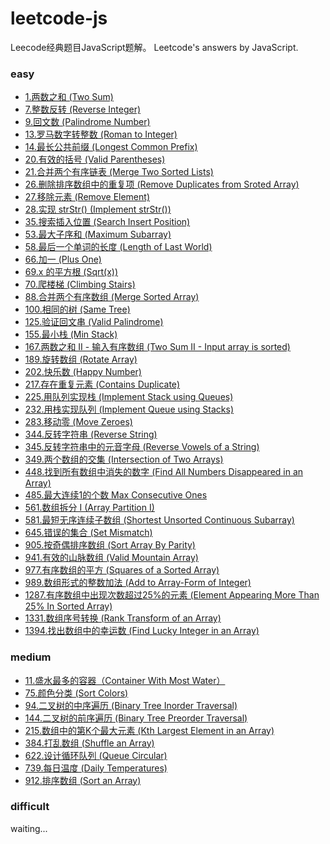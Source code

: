 # leetcode-js

Leecode经典题目JavaScript题解。
Leetcode's answers by JavaScript.

### easy

- [1.两数之和 (Two Sum)](/1.Two_Sum.js)
- [7.整数反转 (Reverse Integer)](/7.Reverse_Integer.js)
- [9.回文数 (Palindrome Number)](/9.Palindrome_Number.js)
- [13.罗马数字转整数 (Roman to Integer)](/13.Roman_to_Integer.js)
- [14.最长公共前缀 (Longest Common Prefix)](/14.Longest_Common_Prefix.js)
- [20.有效的括号 (Valid Parentheses)](/20.Valid_Parentheses.js)
- [21.合并两个有序链表 (Merge Two Sorted Lists)](/21.Merge_Two_Sorted_Lists.js)
- [26.删除排序数组中的重复项 (Remove Duplicates from Sroted Array)](/26.Remove_Duplicates_from_Sroted_Array.js)
- [27.移除元素 (Remove Element)](/27.Remove_Element.js)
- [28.实现 strStr() (Implement strStr())](/28.Implement_strStr().js)
- [35.搜索插入位置 (Search Insert Position)](/35.Search_Insert_Position.js)
- [53.最大子序和 (Maximum Subarray)](/53.Maximum_Subarray.js)
- [58.最后一个单词的长度 (Length of Last World)](/58.Length_of_Last_World.js)
- [66.加一 (Plus One)](/66.Plus_One.js)
- [69.x 的平方根 (Sqrt(x))](/69.Sqrt(x).js)
- [70.爬楼梯 (Climbing Stairs)](/70.Climbing_Stairs.js)
- [88.合并两个有序数组 (Merge Sorted Array)](/88.Merge_Sorted_Array.js)
- [100.相同的树 (Same Tree)](/100.Same_Tree.js)
- [125.验证回文串 (Valid Palindrome)](/125.Valid_Palindrome.js)
- [155.最小栈 (Min Stack)](/155.Min_Stack.js)
- [167.两数之和 II - 输入有序数组 (Two Sum II - Input array is sorted)](/167.Two_Sum_II-Input_array_is_sorted.js)
- [189.旋转数组 (Rotate Array)](/189.Rotate_Array.js)
- [202.快乐数 (Happy Number)](/202.Happy_Number.js)
- [217.存在重复元素 (Contains Duplicate)](/217.Contains_Duplicate.js)
- [225.用队列实现栈 (Implement Stack using Queues)](/225.Implement_Stack_using_Queues.js)
- [232.用栈实现队列 (Implement Queue using Stacks)](/232.Implement_Queue_using_Stacks.js)
- [283.移动零 (Move Zeroes)](/283.Move_Zeroes.js)
- [344.反转字符串 (Reverse String)](/344.Reverse_String.js)
- [345.反转字符串中的元音字母 (Reverse Vowels of a String)](/345.Reverse_Vowels_of_a_String.js)
- [349.两个数组的交集 (Intersection of Two Arrays)](/349.Intersection_of_Two_Arrays.js)
- [448.找到所有数组中消失的数字 (Find All Numbers Disappeared in an Array)](/448.Find_All_Numbers_Disappeared_in_an_Array.js)
- [485.最大连续1的个数 Max Consecutive Ones](/485.Max_Consecutive_Ones.js)
- [561.数组拆分 I (Array Partition I)](/561.Array_Partition_I.js)
- [581.最短无序连续子数组 (Shortest Unsorted Continuous Subarray)](/581.Shortest_Unsorted_Continuous_Subarray.js)
- [645.错误的集合 (Set Mismatch)](/645.Set_Mismatch.js)
- [905.按奇偶排序数组 (Sort Array By Parity)](/905.Sort_Array_By_Parity.js)
- [941.有效的山脉数组 (Valid Mountain Array)](/941.Valid_Mountain_Array.js)
- [977.有序数组的平方 (Squares of a Sorted Array)](/977.Squares_of_a_Sorted_Array.js)
- [989.数组形式的整数加法 (Add to Array-Form of Integer)](/989.Add_to_Array-Form_of_Integer.js)
- [1287.有序数组中出现次数超过25%的元素 (Element Appearing More Than 25% In Sorted Array)](/1287.Element_Appearing_More_Than_25_In_Sorted_Array.js)
- [1331.数组序号转换 (Rank Transform of an Array)](/1331.Rank_Transform_of_an_Array.js)
- [1394.找出数组中的幸运数 (Find Lucky Integer in an Array)](/1394.Find_Lucky_Integer_in_an_Array.js)

### medium

- [11.盛水最多的容器（Container With Most Water）](/11.Container_With_Most_Water.js)
- [75.颜色分类 (Sort Colors)](/75.Sort_Colors.js)
- [94.二叉树的中序遍历 (Binary Tree Inorder Traversal)](/94.Binary_Tree_Inorder_Traversal.js)
- [144.二叉树的前序遍历 (Binary Tree Preorder Traversal)](/144.Binary_Tree_Preorder_Traversal.js)
- [215.数组中的第K个最大元素 (Kth Largest Element in an Array)](/215.Kth_Largest_Element_in_an_Array.js)
- [384.打乱数组 (Shuffle an Array)](/384.Shuffle_an_Array.js)
- [622.设计循环队列 (Queue Circular)](/622.Queue_Circular.js)
- [739.每日温度 (Daily Temperatures)](/739.Daily_Temperatures.js)
- [912.排序数组 (Sort an Array)](/912.Sort_an_Array.js)

### difficult

waiting...
